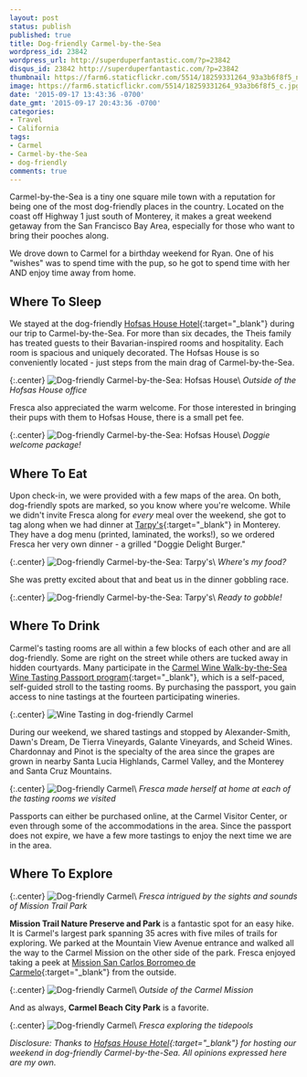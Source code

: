 ```yaml
---
layout: post
status: publish
published: true
title: Dog-friendly Carmel-by-the-Sea
wordpress_id: 23842
wordpress_url: http://superduperfantastic.com/?p=23842
disqus_id: 23842 http://superduperfantastic.com/?p=23842
thumbnail: https://farm6.staticflickr.com/5514/18259331264_93a3b6f8f5_n.jpg
image: https://farm6.staticflickr.com/5514/18259331264_93a3b6f8f5_c.jpg
date: '2015-09-17 13:43:36 -0700'
date_gmt: '2015-09-17 20:43:36 -0700'
categories: 
- Travel
- California
tags:
- Carmel
- Carmel-by-the-Sea
- dog-friendly
comments: true
---
```

Carmel-by-the-Sea is a tiny one square mile town with a reputation for being one of the most dog-friendly places in the country. Located on the coast off Highway 1 just south of Monterey, it makes a great weekend getaway from the San Francisco Bay Area, especially for those who want to bring their pooches along.<!--more-->

We drove down to Carmel for a birthday weekend for Ryan. One of his "wishes" was to spend time with the pup, so he got to spend time with her AND enjoy time away from home.

## Where To Sleep ##

We stayed at the dog-friendly [Hofsas House Hotel](http://hofsashouse.com/ "Hofsas House Hotel in Carmel-by-the-Sea"){:target="_blank"} during our trip to Carmel-by-the-Sea. For more than six decades, the Theis family has treated guests to their Bavarian-inspired rooms and hospitality. Each room is spacious and uniquely decorated. The Hofsas House is so conveniently located - just steps from the main drag of Carmel-by-the-Sea. 

{:.center}
![Dog-friendly Carmel-by-the-Sea: Hofsas House](https://farm4.staticflickr.com/3891/18881798155_3b4535dd5f_c.jpg)\\
*Outside of the Hofsas House office*

Fresca also appreciated the warm welcome. For those interested in bringing their pups with them to Hofsas House, there is a small pet fee.

{:.center}
![Dog-friendly Carmel-by-the-Sea: Hofsas House](https://farm1.staticflickr.com/516/18508828668_049f8a80aa_c.jpg)\\
*Doggie welcome package!*

## Where To Eat ##

Upon check-in, we were provided with a few maps of the area. On both, dog-friendly spots are marked, so you know where you're welcome. While we didn't invite Fresca along for *every* meal over the weekend, she got to tag along when we had dinner at [Tarpy's](http://tarpys.com/ "Tarpy's near Carmel-by-the-Sea"){:target="_blank"} in Monterey. They have a dog menu (printed, laminated, the works!), so we ordered Fresca her very own dinner - a grilled "Doggie Delight Burger."

{:.center}
![Dog-friendly Carmel-by-the-Sea: Tarpy's](https://farm4.staticflickr.com/3956/18885442141_ef1df922a6_c.jpg)\\
*Where's my food?*

She was pretty excited about that and beat us in the dinner gobbling race.

{:.center}
![Dog-friendly Carmel-by-the-Sea: Tarpy's](https://farm4.staticflickr.com/3818/18856384026_46f5181b90_c.jpg)\\
*Ready to gobble!*

## Where To Drink ##

Carmel's tasting rooms are all within a few blocks of each other and are all dog-friendly. Some are right on the street while others are tucked away in hidden courtyards. Many participate in the [Carmel Wine Walk-by-the-Sea Wine Tasting Passport program](http://carmelwinewalk.org){:target="_blank"}, which is a self-paced, self-guided stroll to the tasting rooms. By purchasing the passport, you gain access to nine tastings at the fourteen participating wineries.

{:.center}
![Wine Tasting in dog-friendly Carmel](https://farm1.staticflickr.com/509/18076260063_9b3d732a71_c.jpg)

During our weekend, we shared tastings and stopped by Alexander-Smith, Dawn's Dream, De Tierra Vineyards, Galante Vineyards, and Scheid Wines. Chardonnay and Pinot is the specialty of the area since the grapes are grown in nearby Santa Lucia Highlands, Carmel Valley, and the Monterey and Santa Cruz Mountains.

{:.center}
![Dog-friendly Carmel](https://farm1.staticflickr.com/656/21503177421_325e47fdf4_c.jpg)\\
*Fresca made herself at home at each of the tasting rooms we visited*

Passports can either be purchased online, at the Carmel Visitor Center, or even through some of the accommodations in the area. Since the passport does not expire, we have a few more tastings to enjoy the next time we are in the area.

## Where To Explore ##
{:.center}
![Dog-friendly Carmel](https://farm6.staticflickr.com/5345/18884650671_73e29a63da_c.jpg)\\
*Fresca intrigued by the sights and sounds of Mission Trail Park*

**Mission Trail Nature Preserve and Park** is a fantastic spot for an easy hike. It is Carmel's largest park spanning 35 acres with five miles of trails for exploring. We parked at the Mountain View Avenue entrance and walked all the way to the Carmel Mission on the other side of the park. Fresca enjoyed taking a peek at [Mission San Carlos Borromeo de Carmelo](http://www.carmelmission.org/ "Mission San Carlos Borromeo de Carmelo"){:target="_blank"} from the outside.

{:.center}
![Dog-friendly Carmel](https://farm6.staticflickr.com/5514/18259331264_93a3b6f8f5_c.jpg)\\
*Outside of the Carmel Mission*

And as always, <strong>Carmel Beach City Park</strong> is a favorite.

{:.center}
![Dog-friendly Carmel](https://farm4.staticflickr.com/3829/18695857319_f95353d506_c.jpg)\\
*Fresca exploring the tidepools*

*Disclosure: Thanks to [Hofsas House Hotel](http://hofsashouse.com/ "Hofsas House Hotel in Carmel-by-the-Sea"){:target="_blank"} for hosting our weekend in dog-friendly Carmel-by-the-Sea. All opinions expressed here are my own.*
